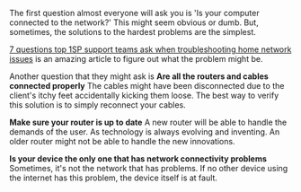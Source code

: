 The first question almost everyone will ask you is 'Is your computer connected to the network?' This might seem obvious or dumb. But, sometimes, the solutions to the hardest problems are the simplest.


[7 questions top 1SP support teams ask when troubleshooting home network issues](https://blog.routethis.com/questions-isp-support-agents-ask-on-home-network-calls/) is an amazing article to figure out what the problem might be.

Another question that they might ask is **Are all the routers and cables connected properly**
The cables might have been disconnected due to the client's itchy feet accidentally kicking them loose.
The best way to verify this solution is to simply reconnect your cables.

**Make sure your router is up to date** A new router will be able to handle the demands of the user.
 As technology is always evolving and inventing. An older router might not be able to handle the new innovations.

**Is your device the only one that has network connectivity problems** Sometimes, it's not the network that has problems. If no other device using the internet has this problem, the device itself is at fault. 

